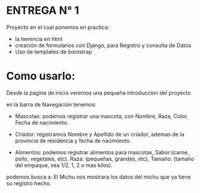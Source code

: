 # ENTREGA N° 1

Proyecto en el cual ponemos en practica: 
- la herencia en html
- creación de formularios con Django, para Registro y consulta de Datos
- Uso de templates de bootstrap

# Como usarlo:

Desde la pagina de inicio veremos una pequeña introduccion del proyecto

en la barra de Navegación tenemos:

- Mascotas: podemos registrar una mascota, con Nombre, Raza, Color, Fecha de nacimiento.

- Criador: registramos Nombre y Apellido de un criador, ademas de la provincia de residencia y fecha de nacimiento.

- Alimentos: podemos registrar alimentos para mascotas, Sabor:(carne, pollo, vegetales, etc), Raza: (pequeñas, grandes, etc), Tamaño: (tamaño del empaque, sea 1/2, 1, 2 o mas kilos).



podemos busca a: El Michu
                nos mostrara los datos del michu que ya tiene su registro hecho.